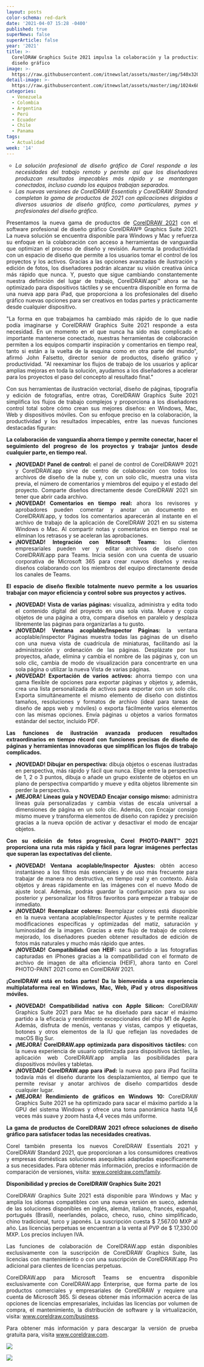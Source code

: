 ```yaml
---
layout: posts
color-schema: red-dark
date: '2021-04-07 15:28 -0400'
published: true
superNews: false
superArticle: false
year: '2021'
title: >-
  CorelDRAW Graphics Suite 2021 impulsa la colaboración y la productividad en el
  diseño gráfico
image: >-
  https://raw.githubusercontent.com/itnewslat/assets/master/img/540x320/Trabajo-Teclado-p.jpg
detail-image: >-
  https://raw.githubusercontent.com/itnewslat/assets/master/img/1024x680/Trabajo-Teclado-g.jpg
categories:
  - Venezuela
  - Colombia
  - Argentina
  - Perú
  - Ecuador
  - Chile
  - Panama
tags:
  - Actualidad
week: '14'
---
```

<ul style="list-style-type: circle; text-align: justify;">
	<li><em>La solución profesional de diseño gráfico de Corel responde a las necesidades del trabajo remoto y permite así que los diseñadores produzcan resultados impecables más rápido y se mantengan conectados, incluso cuando los equipos trabajan separados. </em></li>
	<li><em>Las nuevas versiones de CorelDRAW Essentials y CorelDRAW Standard completan la gama de productos de 2021 con aplicaciones dirigidas a diversos usuarios de diseño gráfico, como particulares, pymes y profesionales del diseño gráfico.</em></li>
</ul>
<p style="text-align: justify;">Presentamos la nueva gama de productos de <a href="https://www.coreldraw.com/coreldraw?utm_source=DRAWnewsRelease&amp;utm_medium=media&amp;utm_campaign=SMPRDRAW&amp;utm_content=CDGS21L-LA">CorelDRAW 2021</a> con el software profesional de diseño gráfico CorelDRAW® Graphics Suite 2021. La nueva solución se encuentra disponible para Windows y Mac y refuerza su enfoque en la colaboración con acceso a herramientas de vanguardia que optimizan el proceso de diseño y revisión. Aumenta la productividad con un espacio de diseño que permite a los usuarios tomar el control de los proyectos y los activos. Gracias a las opciones avanzadas de ilustración y edición de fotos, los diseñadores podrán alcanzar su visión creativa única más rápido que nunca. Y, puesto que sigue cambiando constantemente nuestra definición del lugar de trabajo, CorelDRAW.app™ ahora se ha optimizado para dispositivos táctiles y se encuentra disponible en forma de una nueva app para iPad, que proporciona a los profesionales del diseño gráfico nuevas opciones para ser creativos en todas partes y prácticamente desde cualquier dispositivo.</p>
<p style="text-align: justify;">"La forma en que trabajamos ha cambiado más rápido de lo que nadie podía imaginarse y CorelDRAW Graphics Suite 2021 responde a esta necesidad. En un momento en el que nunca ha sido más complicado e importante mantenerse conectado, nuestras herramientas de colaboración permiten a los equipos compartir inspiración y comentarios en tiempo real, tanto si están a la vuelta de la esquina como en otra parte del mundo", afirmó John Falsetto, director senior de productos, diseño gráfico y productividad. "Al reexaminar los flujos de trabajo de los usuarios y aplicar amplias mejoras en toda la solución, ayudamos a los diseñadores a acelerar para los proyectos el paso del concepto al resultado final."</p>
<p style="text-align: justify;">Con sus herramientas de ilustración vectorial, diseño de páginas, tipografía y edición de fotografías, entre otras, CorelDRAW Graphics Suite 2021 simplifica los flujos de trabajo complejos y proporciona a los diseñadores control total sobre cómo crean sus mejores diseños: en Windows, Mac, Web y dispositivos móviles. Con su enfoque preciso en la colaboración, la productividad y los resultados impecables, entre las nuevas funciones destacadas figuran:</p>
<p style="text-align: justify;"><strong>La colaboración de vanguardia ahorra tiempo y permite conectar, hacer el seguimiento del progreso de los proyectos y trabajar juntos desde cualquier parte, en tiempo real. </strong></p>

<ul style="text-align: justify;">
	<li><strong>¡NOVEDAD! Panel de control:</strong> el panel de control de CorelDRAW® 2021 y CorelDRAW.app sirve de centro de colaboración con todos los archivos de diseño de la nube y, con un solo clic, muestra una vista previa, el número de comentarios y miembros del equipo y el estado del proyecto. Comparte diseños directamente desde CorelDRAW 2021 sin tener que abrir cada archivo.</li>
	<li><strong>¡NOVEDAD! Comentarios en tiempo real:</strong> ahora los revisores y aprobadores pueden comentar y anotar un documento en CorelDRAW.app, y todos los comentarios aparecerán al instante en el archivo de trabajo de la aplicación de CorelDRAW 2021 en su sistema Windows o Mac. Al compartir notas y comentarios en tiempo real se eliminan los retrasos y se aceleran las aprobaciones.</li>
	<li><strong>¡NOVEDAD! Integración con Microsoft Teams: </strong>los clientes empresariales pueden ver y editar archivos de diseño con CorelDRAW.app para Teams. Inicia sesión con una cuenta de usuario corporativa de Microsoft 365 para crear nuevos diseños y revisa diseños colaborando con los miembros del equipo directamente desde los canales de Teams.</li>
</ul>
<p style="text-align: justify;"><strong>El espacio de diseño flexible totalmente nuevo permite a los usuarios trabajar con mayor eficiencia y control sobre sus proyectos y activos.</strong></p>

<ul style="text-align: justify;">
	<li><strong>¡NOVEDAD! Vista de varias páginas: </strong>visualiza, administra y edita todo el contenido digital del proyecto en una sola vista. Mueve y copia objetos de una página a otra, compara diseños en paralelo y desplaza libremente las páginas para organizarlas a tu gusto.</li>
	<li><strong>¡NOVEDAD! Ventana acoplable/Inspector Páginas: </strong>la ventana acoplable/inspector Páginas muestra todas las páginas de un diseño con una nueva vista de cuadrícula de miniaturas, facilitando así la administración y ordenación de las páginas. Desplázate por tus proyectos, añade, elimina y cambia el nombre de las páginas y, con un solo clic, cambia de modo de visualización para concentrarte en una sola página o utilizar la nueva Vista de varias páginas.</li>
	<li><strong>¡NOVEDAD! Exportación de varios activos:</strong> ahorra tiempo con una gama flexible de opciones para exportar páginas y objetos y, además, crea una lista personalizada de activos para exportar con un solo clic. Exporta simultáneamente el mismo elemento de diseño con distintos tamaños, resoluciones y formatos de archivo (ideal para tareas de diseño de apps web y móviles) o exporta fácilmente varios elementos con las mismas opciones. Envía páginas u objetos a varios formatos estándar del sector, incluido PDF.</li>
</ul>
<p style="text-align: justify;"><strong>Las funciones de ilustración avanzada producen resultados extraordinarios en tiempo récord con funciones precisas de diseño de páginas y herramientas innovadoras que simplifican los flujos de trabajo complicados.</strong></p>

<ul style="text-align: justify;">
	<li><strong>¡NOVEDAD! Dibujar en perspectiva:</strong> dibuja objetos o escenas ilustradas en perspectiva, más rápido y fácil que nunca. Elige entre la perspectiva de 1, 2 o 3 puntos, dibuja o añade un grupo existente de objetos en un plano de perspectiva compartido y mueve y edita objetos libremente sin perder la perspectiva.</li>
	<li><strong>¡MEJORA! Líneas guía y NOVEDAD Encajar consigo mismo: </strong>administra líneas guía personalizadas y cambia vistas de escala universal a dimensiones de página en un solo clic. Además, con Encajar consigo mismo mueve y transforma elementos de diseño con rapidez y precisión gracias a la nueva opción de activar y desactivar el modo de encajar objetos.</li>
</ul>
<p style="text-align: justify;"><strong>Con su edición de fotos progresiva, Corel PHOTO-PAINT™ 2021 proporciona una ruta más rápida y fácil para lograr imágenes perfectas que superan las expectativas del cliente. </strong></p>

<ul style="text-align: justify;">
	<li><strong>¡NOVEDAD! Ventana acoplable/Inspector Ajustes: </strong>obtén acceso instantáneo a los filtros más esenciales y de uso más frecuente para trabajar de manera no destructiva, en tiempo real y en contexto. Aísla objetos y áreas rápidamente en las imágenes con el nuevo Modo de ajuste local. Además, podrás guardar la configuración para su uso posterior y personalizar los filtros favoritos para empezar a trabajar de inmediato.</li>
	<li><strong>¡NOVEDAD! Reemplazar colores:</strong> Reemplazar colores está disponible en la nueva ventana acoplable/inspector Ajustes y te permite realizar modificaciones específicas y optimizadas del matiz, saturación y luminosidad de la imagen. Gracias a este flujo de trabajo de colores mejorado, los diseñadores pueden obtener resultados de edición de fotos más naturales y mucho más rápido que antes.</li>
	<li><strong>¡NOVEDAD! Compatibilidad con HEIF:</strong> saca partido a las fotografías capturadas en iPhones gracias a la compatibilidad con el formato de archivo de imagen de alta eficiencia (HEIF), ahora tanto en Corel PHOTO-PAINT 2021 como en CorelDRAW 2021.</li>
</ul>
<p style="text-align: justify;"><strong>¡CorelDRAW está en todas partes! Da la bienvenida a una experiencia multiplataforma real en Windows, Mac, Web, iPad y otros dispositivos móviles.</strong></p>

<ul style="text-align: justify;">
	<li><strong>¡NOVEDAD! Compatibilidad nativa con Apple Silicon:</strong> CorelDRAW Graphics Suite 2021 para Mac se ha diseñado para sacar el máximo partido a la eficacia y rendimiento excepcionales del chip M1 de Apple. Además, disfruta de menús, ventanas y vistas, campos y etiquetas, botones y otros elementos de la IU que reflejan las novedades de macOS Big Sur.</li>
	<li><strong>¡MEJORA! CorelDRAW.app optimizada para dispositivos táctiles: </strong>con la nueva experiencia de usuario optimizada para dispositivos táctiles, la aplicación web CorelDRAW.app amplía las posibilidades para dispositivos móviles y tabletas.</li>
	<li><strong>¡NOVEDAD! CorelDRAW.app para iPad: </strong>la nueva app para iPad facilita todavía más el diseño durante los desplazamientos, al tiempo que te permite revisar y anotar archivos de diseño compartidos desde cualquier lugar.</li>
	<li><strong>¡MEJORA! Rendimiento de gráficos en Windows 10: </strong>CorelDRAW Graphics Suite 2021 se ha optimizado para sacar el máximo partido a la GPU del sistema Windows y ofrece una toma panorámica hasta 14,6 veces más suave y zoom hasta 4,4 veces más uniforme.</li>
</ul>
<p style="text-align: justify;"><strong>La gama de productos de CorelDRAW 2021 ofrece soluciones de diseño gráfico para satisfacer todas las necesidades creativas.</strong></p>
<p style="text-align: justify;">Corel también presenta los nuevos CorelDRAW Essentials 2021 y CorelDRAW Standard 2021, que proporcionan a los consumidores creativos y empresas domésticas soluciones asequibles adaptadas específicamente a sus necesidades. Para obtener más información, precios e información de comparación de versiones, visita: <a href="https://www.coreldraw.com/family?utm_source=DRAWnewsRelease&amp;utm_medium=media&amp;utm_campaign=SMPRDRAW&amp;utm_content=CDGS21L-LA">www.coreldraw.com/family</a>.</p>
<p style="text-align: justify;"><strong>Disponibilidad y precios de CorelDRAW Graphics Suite 2021</strong></p>
<p style="text-align: justify;">CorelDRAW Graphics Suite 2021 está disponible para Windows y Mac y amplía los idiomas compatibles con una nueva versión en sueco, además de las soluciones disponibles en inglés, alemán, italiano, francés, español, portugués (Brasil), neerlandés, polaco, checo, ruso, chino simplificado, chino tradicional, turco y japonés. La suscripción cuesta $ 7,567.00 MXP al año. Las licencias perpetuas se encuentran a la venta al PVP de $ 17,330.00 MXP. Los precios incluyen IVA.</p>
<p style="text-align: justify;">Las funciones de colaboración de CorelDRAW.app están disponibles exclusivamente con la suscripción de CorelDRAW Graphics Suite, las licencias con mantenimiento o con una suscripción de CorelDRAW.app Pro adicional para clientes de licencias perpetuas.</p>
<p style="text-align: justify;">CorelDRAW.app para Microsoft Teams se encuentra disponible exclusivamente con CorelDRAW.app Enterprise, que forma parte de los productos comerciales y empresariales de CorelDRAW y requiere una cuenta de Microsoft 365. Si deseas obtener más información acerca de las opciones de licencias empresariales, incluidas las licencias por volumen de compra, el mantenimiento, la distribución de software y la virtualización, visita: <a href="https://www.coreldraw.com/la/licensing/business/?utm_source=DRAWnewsRelease&amp;utm_medium=media&amp;utm_campaign=SMPRDRAW&amp;utm_content=CDGS21L-LA">www.coreldraw.com/business</a>.</p>
<p style="text-align: justify;">Para obtener más información y para descargar la versión de prueba gratuita para, visita <a href="https://www.coreldraw.com/coreldraw?utm_source=DRAWnewsRelease&amp;utm_medium=media&amp;utm_campaign=SMPRDRAW&amp;utm_content=CDGS21L-LA">www.coreldraw.com</a>.</p>

![](https://raw.githubusercontent.com/itnewslat/assets/master/img/540x320/Trabajo-Teclado-p.jpg)

<img src="https://tracker.metricool.com/c3po.jpg?hash=56f88a41e39ab42c063cc51676587a04"/>
